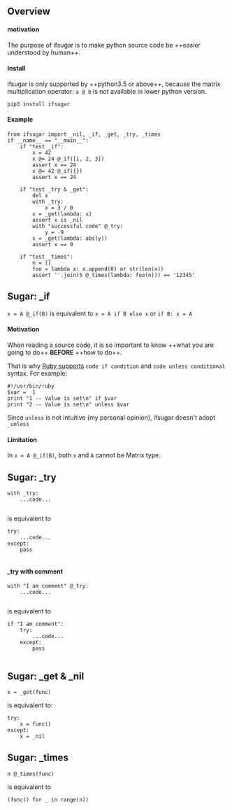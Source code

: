 ## Overview
#### motivation
The purpose of ifsugar is to make python source code be ++easier understood by human++.

#### Install
ifsugar is only supported by ++python3.5 or above++, because the matrix multiplication operator: `a @ b` is not available in lower python version.

`pip3 install ifsugar`

#### Example
```
from ifsugar import _nil, _if, _get, _try, _times
if __name__ == "__main__":
    if "test _if":
        x = 42
        x @= 24 @_if([1, 2, 3])
        assert x == 24
        x @= 42 @_if({})
        assert x == 24

    if "test _try & _get":
        del x
        with _try:
            x = 3 / 0
        x = _get(lambda: x)
        assert x is _nil
        with "successful code" @_try:
            y = -9
        x = _get(lambda: abs(y))
        assert x == 9

    if "test _times":
        n = []
        foo = lambda x: x.append(0) or str(len(x))
        assert ''.join(5 @_times(lambda: foo(n))) == '12345'
```

## Sugar: _if
`x = A @_if(B)` is equivalent to `x = A if B else x` or `if B: x = A`
#### Motivation
When reading a source code, it is so important to know ++what you are going to do++ **BEFORE** ++how to do++.

That is why [Ruby supports](https://www.tutorialspoint.com/ruby/ruby_if_else.htm) `code if condition` and `code unless conditional` syntax. For example:
```
#!/usr/bin/ruby
$var =  1
print "1 -- Value is set\n" if $var
print "2 -- Value is set\n" unless $var
```

Since `unless` is not intuitive (my personal opinion), ifsugar doesn't adopt `_unless`

#### Limitation
In `x = A @_if(B)`, both `x` and `A` cannot be Matrix type.

## Sugar: _try
```
with _try:
    ...code...
    
```
is equivalent to
```
try:
    ...code...
except:
    pass
    
```

#### _try with comment
```
with "I am comment" @_try:
    ...code...
    
```
is equivalent to
```
if "I am comment":
    try:
        ...code...
    except:
        pass
    
```

## Sugar: _get & _nil
```
x = _get(func)
```
is equivalent to:
```
try:
    x = func()
except:
    x = _nil
```

## Sugar: _times
```
n @_times(func)
```
is equivalent to
```
(func() for _ in range(n))
```
